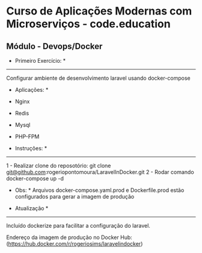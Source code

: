 # Curso de Aplicações Modernas com Microserviços - code.education

## Módulo - Devops/Docker

* Primeiro Exercício: *
-------------

Configurar ambiente de desenvolvimento laravel usando docker-compose
* Aplicações: * 
* Nginx
* Redis
* Mysql
* PHP-FPM

* Instruções: *
---------------

1 - Realizar clone do reposotório:
    git clone git@github.com:rogeriopontomoura/LaravelInDocker.git
2 - Rodar comando docker-compose up -d

* Obs: * Arquivos docker-compose.yaml.prod e Dockerfile.prod estão configurados para gerar a imagem de produção

* Atualização *
---------------
Incluído dockerize para facilitar a configuração do laravel.

Endereço da imagem de produção no Docker Hub: 
(https://hub.docker.com/r/rogeriosims/laravelindocker)